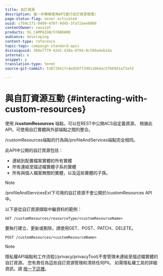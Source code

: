 ```yaml
---
title: 自訂資源
description: 進一步瞭解使用API進行自訂資源管理/
page-status-flag: never-activated
uuid: c7b9c171-0409-4707-9d45-3fa72aee8008
contentOwner: sauviat
products: SG_CAMPAIGN/STANDARD
audience: developing
content-type: reference
topic-tags: campaign-standard-apis
discoiquuid: 304e7779-42d2-430a-9704-8c599a4eb1da
internal: n
snippet: y
translation-type: tm+mt
source-git-commit: 538739417c4ed28ff2991186dac5fb69d1af3afd

---
```



# 與自訂資源互動 {#interacting-with-custom-resources}

使用 **/customResources** 端點，可以在REST中公開ACS自定義資源。 根據此API，可使用自訂實體與外部端點之間的整合。

/customResources端點的行為與/profileAndServices端點完全相同。

此API中公開的自訂資源包括：

* 連結到配置檔案實體的所有實體
* 所有連結至描述檔實體子系的實體
* 所有與個人檔案無關的實體，以及這些實體的子孫。

>[!NOTE]
>/profileAndServicesExt下可用的自訂資源不會公開於/customResources API中。

以下是從自訂資源擷取中繼資料的範例：

```
GET /customResources/resourceType/<customResourceName>
```

要執行建立、更新或刪除，請使用GET、POST、PATCH、DELETE。

```
POST /customResources/<customResourceName>
```

>[!NOTE]
>隱私權API端點和工作流程(/privacy/privacyTool)不會管理未連結至描述檔實體的自訂資源。
>您有責任為這些自訂資源管理和清除任何PII。 如需隱私權工具的詳細資訊，請 [按一下這裡](../../api/using/creating-a-privacy-request.md)。

